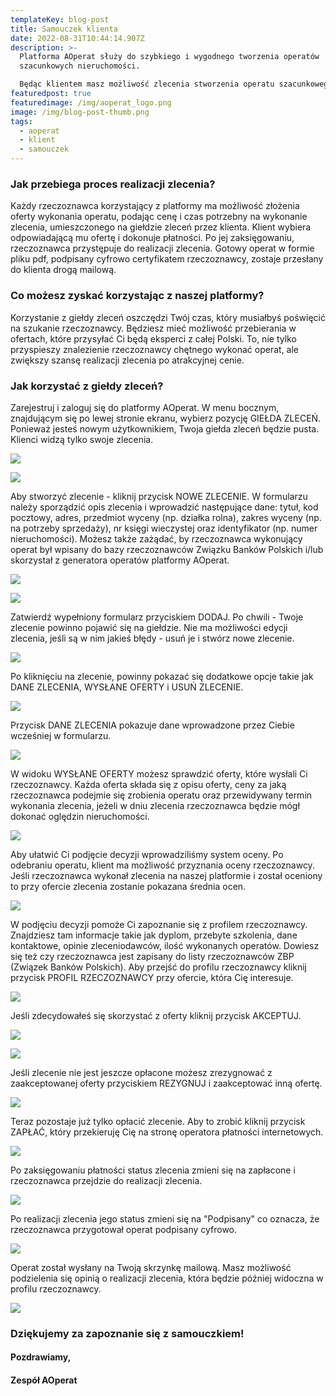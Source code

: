 ```yaml
---
templateKey: blog-post
title: Samouczek klienta
date: 2022-08-31T10:44:14.907Z
description: >-
  Platforma AOperat służy do szybkiego i wygodnego tworzenia operatów
  szacunkowych nieruchomości.

  Będąc klientem masz możliwość zlecenia stworzenia operatu szacunkowego. Rzeczoznawcy zainteresowani wykonaniem usługi złożą swoje oferty. To podejście pozwala na znalezienie najlepszej oferty spełniającej Twoje oczekiwania. Pokażemy jak to wygląda w praktyce
featuredpost: true
featuredimage: /img/aoperat_logo.png
image: /img/blog-post-thumb.png
tags:
  - aoperat
  - klient
  - samouczek
---
```

### Jak przebiega proces realizacji zlecenia?

Każdy rzeczoznawca korzystający z platformy ma możliwość złożenia oferty wykonania operatu, podając cenę i czas potrzebny na wykonanie zlecenia, umieszczonego na giełdzie zleceń przez klienta. Klient wybiera odpowiadającą mu ofertę i dokonuje płatności. Po jej zaksięgowaniu, rzeczoznawca przystępuje do realizacji zlecenia. Gotowy operat w formie pliku pdf, podpisany cyfrowo certyfikatem rzeczoznawcy, zostaje przesłany do klienta drogą mailową.

### Co możesz zyskać korzystając z naszej platformy?

Korzystanie z giełdy zleceń oszczędzi Twój czas, który musiałbyś poświęcić na szukanie rzeczoznawcy. Będziesz mieć możliwość przebierania w ofertach, które przysyłać Ci będą eksperci z całej Polski. To, nie tylko przyspieszy znalezienie rzeczoznawcy chętnego wykonać operat, ale zwiększy szansę realizacji zlecenia po atrakcyjnej cenie.

### Jak korzystać z giełdy zleceń?

Zarejestruj i zaloguj się do platformy AOperat. W menu bocznym, znajdującym się po lewej stronie ekranu, wybierz pozycję GIEŁDA ZLECEŃ. Ponieważ jesteś nowym użytkownikiem, Twoja giełda zleceń będzie pusta. Klienci widzą tylko swoje zlecenia.

![](/img/sidebar_client_market.png)

![](/img/market_client.png)

Aby stworzyć zlecenie - kliknij przycisk NOWE ZLECENIE. W formularzu należy sporządzić opis zlecenia i wprowadzić następujące dane: tytuł, kod pocztowy, adres, przedmiot wyceny (np. działka rolna), zakres wyceny (np. na potrzeby sprzedaży), nr księgi wieczystej oraz identyfikator (np. numer nieruchomości). Możesz także zażądać, by rzeczoznawca wykonujący operat był wpisany do bazy rzeczoznawców Związku Banków Polskich i/lub skorzystał z generatora operatów platformy AOperat.

![](/img/market_client_create_order.png)

![](/img/market_client_create_order_expanded.png)

Zatwierdź wypełniony formularz przyciskiem DODAJ. Po chwili - Twoje zlecenie powinno pojawić się na giełdzie. Nie ma możliwości edycji zlecenia, jeśli są w nim jakieś błędy - usuń je i stwórz nowe zlecenie.

![](/img/market_client_create_order_expanded_confirm.png)

Po kliknięciu na zlecenie, powinny pokazać się dodatkowe opcje takie jak DANE ZLECENIA, WYSŁANE OFERTY i USUŃ ZLECENIE. 

![](/img/market_client_expanded_row.png)

Przycisk DANE ZLECENIA pokazuje dane wprowadzone przez Ciebie wcześniej w formularzu.

![](/img/market_client_expanded_row_order_data.png)

W widoku WYSŁANE OFERTY możesz sprawdzić oferty, które wysłali Ci rzeczoznawcy. Każda oferta składa się z opisu oferty, ceny za jaką rzeczoznawca podejmie się zrobienia operatu oraz przewidywany termin wykonania zlecenia, jeżeli w dniu zlecenia rzeczoznawca będzie mógł dokonać oględzin nieruchomości.

![](/img/market_client_expanded_row_offers.png)

Aby ułatwić Ci podjęcie decyzji wprowadziliśmy system oceny. Po odebraniu operatu, klient ma możliwość przyznania oceny rzeczoznawcy. Jeśli rzeczoznawca wykonał zlecenia na naszej platformie i został oceniony to przy ofercie zlecenia zostanie pokazana średnia ocen.

![](/img/market_client_expanded_row_offers_rating.png)

W podjęciu decyzji pomoże Ci zapoznanie się z profilem rzeczoznawcy. Znajdziesz tam informacje takie jak dyplom, przebyte szkolenia, dane kontaktowe, opinie zleceniodawców, ilość wykonanych operatów. Dowiesz się też czy rzeczoznawca jest zapisany do listy rzeczoznawców ZBP (Związek Banków Polskich). Aby przejść do profilu rzeczoznawcy kliknij przycisk PROFIL RZECZOZNAWCY przy ofercie, która Cię interesuje. 

![](/img/market_client_expanded_row_offers_profile.png)

Jeśli zdecydowałeś się skorzystać z oferty kliknij przycisk AKCEPTUJ.

![](/img/market_client_expanded_row_offers_accept.png)

![](/img/market_client_expanded_row_offers_reserved.png)

Jeśli zlecenie nie jest jeszcze opłacone możesz zrezygnować z zaakceptowanej oferty przyciskiem REZYGNUJ i zaakceptować inną ofertę.

![](/img/market_client_expanded_row_offers_resign.png)

Teraz pozostaje już tylko opłacić zlecenie. Aby to zrobić kliknij przycisk ZAPŁAĆ, który przekieruję Cię na stronę operatora płatności internetowych. 

![](/img/market_client_expanded_row_offers_pay.png)

Po zaksięgowaniu płatności status zlecenia zmieni się na zapłacone i rzeczoznawca przejdzie do realizacji zlecenia.

![](/img/market_client_expanded_row_paid.png)

Po realizacji zlecenia jego status zmieni się na "Podpisany" co oznacza, że rzeczoznawca przygotował operat podpisany cyfrowo.

![](/img/market_client_expanded_row_signed.png)

Operat został wysłany na Twoją skrzynkę mailową. Masz możliwość podzielenia się opinią o realizacji zlecenia, która będzie później widoczna w profilu rzeczoznawcy.

![](/img/market_client_expanded_row_review.png)

### Dziękujemy za zapoznanie się z samouczkiem!

#### Pozdrawiamy,

#### Zespół AOperat